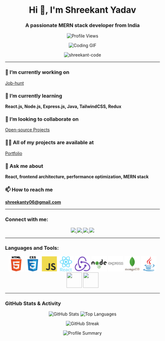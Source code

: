 <h1 align="center">Hi 👋, I'm Shreekant Yadav</h1>
<h3 align="center">A passionate MERN stack developer from India</h3>

<p align="center">
  <img src="https://komarev.com/ghpvc/?username=shreekant-code&label=Profile%20views&color=0e75b6&style=flat" alt="Profile Views" />
</p>

<!-- Cool Coding GIF -->
<p align="center">
  <img src="https://media.giphy.com/media/LHZyixOnHwDDy/giphy.gif" width="350" alt="Coding GIF" />
</p>

<!-- GitHub Trophy -->
<p align="center">
  <img src="https://github-profile-trophy.vercel.app/?username=shreekant-code&theme=radical" alt="shreekant-code" />
</p>

---

### 🔭 I’m currently working on
[Job-hunt](https://job-hunt-by-shreekant.vercel.app/)

### 🌱 I’m currently learning
**React.js, Node.js, Express.js, Java, TailwindCSS, Redux**

### 👯 I’m looking to collaborate on
[Open-source Projects](https://github.com/Shreekant-code)

### 👨‍💻 All of my projects are available at
[Portfolio](https://my-portfolio-shreekant-yadav-07.vercel.app/)

### 💬 Ask me about
**React, frontend architecture, performance optimization, MERN stack**

### 📫 How to reach me
**shreekanty06@gmail.com**

---

### Connect with me:
<p align="center">
  <a href="https://linkedin.com/in/shreekant-yadav" target="_blank">
    <img src="https://img.shields.io/badge/-LinkedIn-blue?style=for-the-badge&logo=linkedin&logoColor=white" />
  </a>
  <a href="https://twitter.com/shreekant_yadav" target="_blank">
    <img src="https://img.shields.io/badge/-Twitter-1DA1F2?style=for-the-badge&logo=twitter&logoColor=white" />
  </a>
  <a href="https://www.instagram.com/shreekant_yadav" target="_blank">
    <img src="https://img.shields.io/badge/-Instagram-E4405F?style=for-the-badge&logo=instagram&logoColor=white" />
  </a>
  <a href="https://www.youtube.com/@yourchannel" target="_blank">
    <img src="https://img.shields.io/badge/-YouTube-FF0000?style=for-the-badge&logo=youtube&logoColor=white" />
  </a>
</p>

---

### Languages and Tools:
<p align="center">
  <img src="https://raw.githubusercontent.com/devicons/devicon/master/icons/html5/html5-original-wordmark.svg" width="50" height="50"/>
  <img src="https://raw.githubusercontent.com/devicons/devicon/master/icons/css3/css3-original-wordmark.svg" width="50" height="50"/>
  <img src="https://raw.githubusercontent.com/devicons/devicon/master/icons/javascript/javascript-original.svg" width="50" height="50"/>
  <img src="https://raw.githubusercontent.com/devicons/devicon/master/icons/react/react-original-wordmark.svg" width="50" height="50"/>
  <img src="https://raw.githubusercontent.com/devicons/devicon/master/icons/redux/redux-original.svg" width="50" height="50"/>
  <img src="https://raw.githubusercontent.com/devicons/devicon/master/icons/nodejs/nodejs-original-wordmark.svg" width="50" height="50"/>
  <img src="https://raw.githubusercontent.com/devicons/devicon/master/icons/express/express-original-wordmark.svg" width="50" height="50"/>
  <img src="https://raw.githubusercontent.com/devicons/devicon/master/icons/mongodb/mongodb-original-wordmark.svg" width="50" height="50"/>
  <img src="https://raw.githubusercontent.com/devicons/devicon/master/icons/java/java-original.svg" width="50" height="50"/>
  <img src="https://www.vectorlogo.zone/logos/getpostman/getpostman-icon.svg" width="50" height="50"/>
  <img src="https://www.vectorlogo.zone/logos/tailwindcss/tailwindcss-icon.svg" width="50" height="50"/>
</p>

---

### GitHub Stats & Activity
<p align="center">
  <img src="https://github-readme-stats.vercel.app/api?username=shreekant-code&show_icons=true&theme=radical" alt="GitHub Stats" />
  <img src="https://github-readme-stats.vercel.app/api/top-langs/?username=shreekant-code&layout=compact&theme=radical" alt="Top Languages" />
</p>

<p align="center">
  <img src="https://github-readme-streak-stats.herokuapp.com/?user=shreekant-code&theme=radical" alt="GitHub Streak" />
</p>

<p align="center">
  <img src="https://github-profile-summary-cards.vercel.app/api/cards/profile-details?username=shreekant-code&theme=radical" alt="Profile Summary" />
</p>
